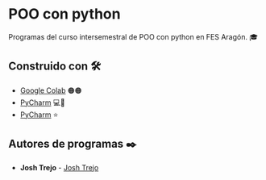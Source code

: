 # POO con python

Programas del curso intersemestral de POO con python en FES Aragón. :mortar_board:

## Construido con 🛠️

* [Google Colab](https://colab.research.google.com/) :orange_circle::orange_circle:
* [PyCharm](https://www.jetbrains.com/es-es/pycharm/) 💻:snake:
* [PyCharm](https://staruml.io/) ⭐

## Autores de programas ✒️

* **Josh Trejo** - [Josh Trejo](https://github.com/jorgejoshuatt)
